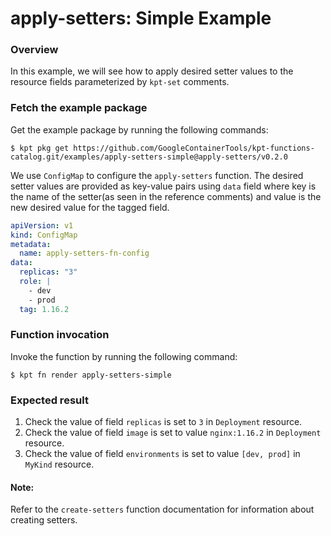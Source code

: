 # apply-setters: Simple Example

### Overview

In this example, we will see how to apply desired setter values to the 
resource fields parameterized by `kpt-set` comments.

### Fetch the example package

Get the example package by running the following commands:

```shell
$ kpt pkg get https://github.com/GoogleContainerTools/kpt-functions-catalog.git/examples/apply-setters-simple@apply-setters/v0.2.0
```

We use `ConfigMap` to configure the `apply-setters` function. The desired
setter values are provided as key-value pairs using `data` field where key is
the name of the setter(as seen in the reference comments) and value is the new
desired value for the tagged field.

```yaml
apiVersion: v1
kind: ConfigMap
metadata:
  name: apply-setters-fn-config
data:
  replicas: "3"
  role: |
    - dev
    - prod
  tag: 1.16.2
```

### Function invocation

Invoke the function by running the following command:

```shell
$ kpt fn render apply-setters-simple
```

### Expected result

1. Check the value of field `replicas` is set to `3` in `Deployment` resource.
2. Check the value of field `image` is set to value `nginx:1.16.2` in `Deployment` resource.
3. Check the value of field `environments` is set to value `[dev, prod]` in `MyKind` resource.

#### Note:

Refer to the `create-setters` function documentation for information about creating setters.
